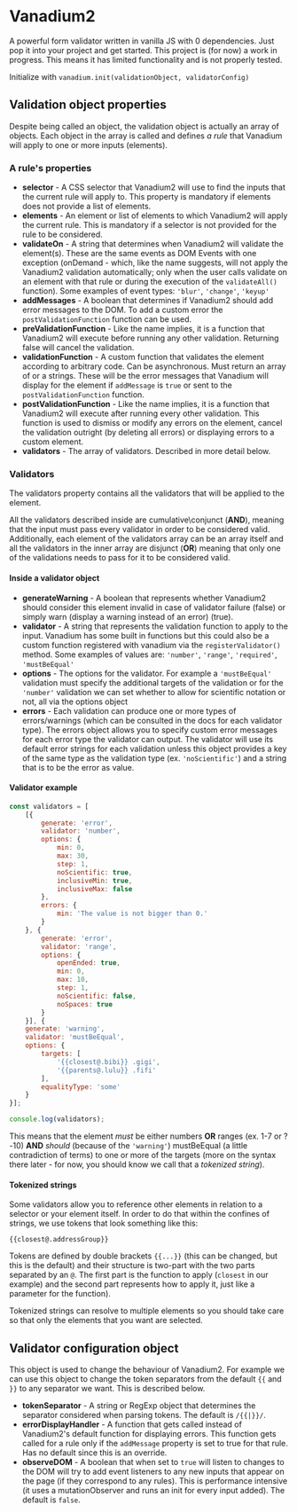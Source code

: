 # Vanadium2
A powerful form validator written in vanilla JS with 0 dependencies. Just pop it into your project and get started. This project is (for now) a work in progress. This means it has limited functionality and is not properly tested.

Initialize with `vanadium.init(validationObject, validatorConfig)`

## Validation object properties
Despite being called an object, the validation object is actually an array of objects. Each object in the array is called and defines *a rule* that Vanadium will apply to one or more inputs (elements).

### A rule's properties 
 * **selector** - A CSS selector that Vanadium2 will use to find the inputs that the current rule will apply to. This property is mandatory if elements does not provide a list of elements.
 * **elements** - An element or list of elements to which Vanadium2 will apply the current rule. This is mandatory if a selector is not provided for the rule to be considered.
 * **validateOn** - A string that determines when Vanadium2 will validate the element(s). These are the same events as DOM Events with one exception (onDemand - which, like the name suggests, will not apply the Vanadium2 validation automatically; only when the user calls validate on an element with that rule or during the execution of the `validateAll()` function). Some examples of event types: `'blur'`, `'change'`, `'keyup'`
 * **addMessages** - A boolean that determines if Vanadium2 should add error messages to the DOM. To add a custom error the `postValidationFunction` function can be used.
 * **preValidationFunction** - Like the name implies, it is a function that Vanadium2 will execute before running any other validation. Returning false will cancel the validation.
 * **validationFunction** - A custom function that validates the element according to arbitrary code. Can be asynchronous. Must return an array of or a strings. These will be the error messages that Vanadium will display for the element if `addMessage` is `true` or sent to the `postValidationFunction` function. 
 * **postValidationFunction** - Like the name implies, it is a function that Vanadium2 will execute after running every other validation. This function is used to dismiss or modify any errors on the element, cancel the validation outright (by deleting all errors) or displaying errors to a custom element.
 * **validators** - The array of validators. Described in more detail below. 
 
### Validators
 
The validators property contains all the validators that will be applied to the element.

All the validators described inside are cumulative\conjunct (**AND**), meaning that the input must pass every validator in order to be considered valid. Additionally, each element of the validators array can be an array itself and all the validators in the inner array are disjunct (**OR**) meaning that only one of the validations needs to pass for it to be considered valid.

#### Inside a validator object

* **generateWarning** - A boolean that represents whether Vanadium2 should consider this element invalid in case of validator failure (false) or simply warn (display a warning instead of an error) (true).
* **validator** - A string that represents the validation function to apply to the input. Vanadium has some built in functions but this could also be a custom function registered with vanadium via the `registerValidator()` method. Some examples of values are: `'number'`, `'range'`, `'required'`, `'mustBeEqual'`
* **options** - The options for the validator. For example a `'mustBeEqual'` validation must specify the additional targets of the validation or for the `'number'` validation we can set whether to allow for scientific notation or not, all via the options object
* **errors** - Each validation can produce one or more types of errors/warnings (which can be consulted in the docs for each validator type). The errors object allows you to specify custom error messages for each error type the validator can output. The validator will use its default error strings for each validation unless this object provides a key of the same type as the validation type (ex. `'noScientific'`) and a string that is to be the error as value.

#### Validator example

```javascript
const validators = [
    [{
        generate: 'error',
        validator: 'number',
        options: {
            min: 0,
            max: 30,
            step: 1,
            noScientific: true,
            inclusiveMin: true,
            inclusiveMax: false
        },
        errors: {
            min: 'The value is not bigger than 0.'
        }
    }, {
        generate: 'error',
        validator: 'range',
        options: {
            openEnded: true,
            min: 0,
            max: 10,
            step: 1,
            noScientific: false,
            noSpaces: true
        }
    }], {
    generate: 'warning',
    validator: 'mustBeEqual',
    options: {
        targets: [
            '{{closest@.bibi}} .gigi',
            '{{parents@.lulu}} .fifi'
        ],
        equalityType: 'some'
    }
}];

console.log(validators);
```
This means that the element *must* be either numbers **OR** ranges (ex. 1-7 or ?-10) **AND** *should* (because of the `'warning'`) mustBeEqual (a little contradiction of terms) to one or more of the targets (more on the syntax there later - for now, you should know we call that a *tokenized string*).

#### Tokenized strings
Some validators allow you to reference other elements in relation to a selector or your element itself. In order to do that within the confines of strings, we use tokens that look something like this:

`{{closest@.addressGroup}}`

Tokens are defined by double brackets `{{...}}` (this can be changed, but this is the default) and their structure is two-part with the two parts separated by an `@`. The first part is the function to apply (`closest` in our example) and the second part represents how to apply it, just like a parameter for the function).

Tokenized strings can resolve to multiple elements so you should take care so that only the elements that you want are selected.

## Validator configuration object
This object is used to change the behaviour of Vanadium2. For example we can use this object to change the token separators from the default `{{` and `}}` to any separator we want. This is described below.

* **tokenSeparator** - A string or RegExp object that determines the separator considered when parsing tokens. The default is `/{{|}}/`.
* **errorDisplayHandler** - A function that gets called instead of Vanadium2's default function for displaying errors. This function gets called for a rule only if the `addMessage` property is set to true for that rule. Has no default since this is an override.
* **observeDOM** - A boolean that when set to `true` will listen to changes to the DOM will try to add event listeners to any new inputs that appear on the page (if they correspond to any rules). This is performance intensive (it uses a mutationObserver and runs an init for every input added). The default is `false`.